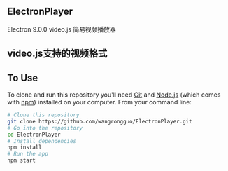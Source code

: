 ## ElectronPlayer
Electron 9.0.0
video.js
简易视频播放器


## video.js支持的视频格式
<source src="http://视频地址格式1.mp4" type='video/mp4' />
<source src="http://视频地址格式2.webm" type='video/webm' />
<source src="http://视频地址格式3.ogv" type='video/ogg' />


## To Use

To clone and run this repository you'll need [Git](https://git-scm.com) and [Node.js](https://nodejs.org/en/download/) (which comes with [npm](http://npmjs.com)) installed on your computer. From your command line:

```bash
# Clone this repository
git clone https://github.com/wangrongguo/ElectronPlayer.git
# Go into the repository
cd ElectronPlayer
# Install dependencies
npm install
# Run the app
npm start
```


